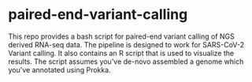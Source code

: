 # paired-end-variant-calling
This repo provides a bash script for paired-end variant calling of NGS derived RNA-seq data. The pipeline is designed to work for SARS-CoV-2 Variant calling.
It also contains an R script that is used to visualize the results. The script assumes you've de-novo assembled a genome which you've annotated using Prokka.
